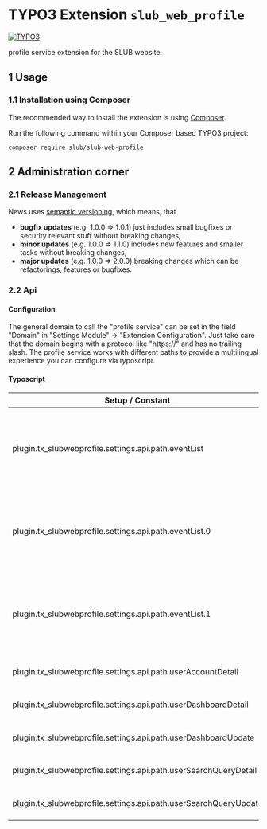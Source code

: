 # TYPO3 Extension `slub_web_profile`

[![TYPO3](https://img.shields.io/badge/TYPO3-9-orange.svg)](https://typo3.org/)

profile service extension for the SLUB website.

## 1 Usage

### 1.1 Installation using Composer

The recommended way to install the extension is using [Composer][1].

Run the following command within your Composer based TYPO3 project:

```
composer require slub/slub-web-profile
```

## 2 Administration corner

### 2.1 Release Management

News uses [semantic versioning][2], which means, that
* **bugfix updates** (e.g. 1.0.0 => 1.0.1) just includes small bugfixes or security relevant stuff without breaking changes,
* **minor updates** (e.g. 1.0.0 => 1.1.0) includes new features and smaller tasks without breaking changes,
* **major updates** (e.g. 1.0.0 => 2.0.0) breaking changes which can be refactorings, features or bugfixes.

### 2.2 Api

#### Configuration

The general domain to call the "profile service" can be set in the field "Domain" in "Settings Module" -> "Extension Configuration". Just take care that the domain begins with a protocol like "https://" and has no trailing slash. The profile service works with different paths to provide a multilingual experience you can configure via typoscript.

#### Typoscript

Setup / Constant | Comment
---------------- | -------
plugin.tx_slubwebprofile.settings.api.path.eventList             | "language array" to collect paths to call the event list. The numbers (sys_language_uid) have to fit with your configured languages.
plugin.tx_slubwebprofile.settings.api.path.eventList.0           | Path for the sys_language_uid "0" (as example german), begins and ends with a slash, will be extended with userId
plugin.tx_slubwebprofile.settings.api.path.eventList.1           | Path for the sys_language_uid "1" (as example english), begins and ends with a slash, will be extended with userId
plugin.tx_slubwebprofile.settings.api.path.userAccountDetail     | Get a single user (contains: account) data
plugin.tx_slubwebprofile.settings.api.path.userDashboardDetail   | Get a single user (contains: dashboard) data
plugin.tx_slubwebprofile.settings.api.path.userDashboardUpdate   | Update a single user (contains: dashboard) data
plugin.tx_slubwebprofile.settings.api.path.userSearchQueryDetail | Get a single user (contains: search query) data
plugin.tx_slubwebprofile.settings.api.path.userSearchQueryUpdate | Update a single user (contains: search query) data

[1]: https://getcomposer.org/
[2]: https://semver.org/

